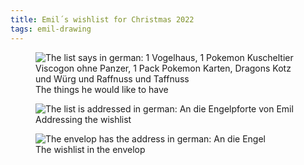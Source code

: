 ```yaml
---
title: Emil´s wishlist for Christmas 2022
tags: emil-drawing
---
```

<figure>
<img src="/img/emil-drawing/IMG_3128.jpg" alt="The list says in german: 1 Vogelhaus, 1 Pokemon Kuscheltier Viscogon ohne Panzer, 1 Pack Pokemon Karten, Dragons Kotz und Würg und Raffnuss und Taffnuss">
<figcaption>The things he would like to have</figcaption>
</figure>

<figure>
<img src="/img/emil-drawing/IMG_3127.jpg" alt="The list is addressed in german: An die Engelpforte von Emil">
<figcaption>Addressing the wishlist</figcaption>
</figure>

<figure>
<img src="/img/emil-drawing/IMG_3130.jpg" alt="The envelop has the address in german: An die Engel">
<figcaption>The wishlist in the envelop</figcaption>
</figure>